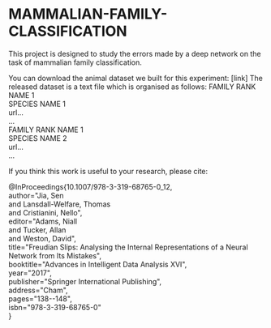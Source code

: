 # MAMMALIAN-FAMILY-CLASSIFICATION
This project  is designed to study the errors made by a deep network on the task of mammalian family classification. 

You can download the animal dataset we built for this experiment: [link]
The released dataset is a text file which is organised as follows:
FAMILY RANK NAME 1  
SPECIES NAME 1  
url...  
...  
FAMILY RANK NAME 1  
SPECIES NAME 2  
url...  
...  
  
If you think this work is useful to your research, please cite:  

@InProceedings{10.1007/978-3-319-68765-0_12,  
author="Jia, Sen  
and Lansdall-Welfare, Thomas  
and Cristianini, Nello",  
editor="Adams, Niall  
and Tucker, Allan  
and Weston, David",  
title="Freudian Slips: Analysing the Internal Representations of a Neural Network from Its Mistakes",  
booktitle="Advances in Intelligent Data Analysis XVI",  
year="2017",  
publisher="Springer International Publishing",  
address="Cham",  
pages="138--148",  
isbn="978-3-319-68765-0"  
}
